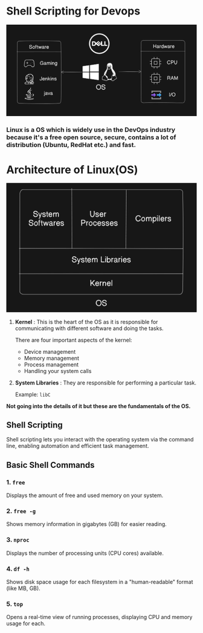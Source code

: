 # Shell Scripting for Devops


![Alt text](./os.png)

### Linux is a OS which is widely use in the DevOps industry because it's a free open source, secure, contains a lot of distribution (Ubuntu, RedHat etc.) and fast.

# Architecture of Linux(OS)

![Alt text](./architecture.png)

1. **Kernel** : This is the heart of the OS as it is responsible for communicating with different software and doing the tasks.

    There are four important aspects of the kernel:

    - Device management
    - Memory management
    - Process management
    - Handling your system calls

2. **System Libraries** : They are responsible for performing a particular task. 
    
    Example: `libC`

**Not going into the details of it but these are the fundamentals of the OS.**


## Shell Scripting

Shell scripting lets you interact with the operating system via the command line, enabling automation and efficient task management.

## Basic Shell Commands

### 1. `free`
Displays the amount of free and used memory on your system.

### 2. `free -g`
Shows memory information in gigabytes (GB) for easier reading.

### 3. `nproc`
Displays the number of processing units (CPU cores) available.

### 4. `df -h`
Shows disk space usage for each filesystem in a "human-readable" format (like MB, GB).

### 5. `top`
Opens a real-time view of running processes, displaying CPU and memory usage for each.
